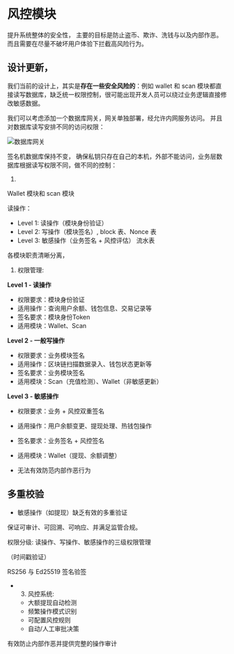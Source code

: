 # 风控模块

提升系统整体的安全性， 主要的目标是防止盗币、欺诈、洗钱与以及内部作恶。而且需要在尽量不破坏用户体验下拦截高风险行为。

## 设计更新，

我们当前的设计上，其实是**存在一些安全风险的**：例如 wallet 和 scan 模块都直接读写数据库，缺乏统一权限控制，很可能出现开发人员可以绕过业务逻辑直接修改敏感数据。

我们可以考虑添加一个数据库网关，网关单独部署，经允许内网服务访问。
并且对数据库读写安排不同的访问权限：



![数据库网关](https://img.learnblockchain.cn/pics/20250930163609.png)

签名机数据库保持不变， 确保私钥只存在自己的本机，外部不能访问，业务层数据库根据读写权限不同，做不同的控制：

1. 

Wallet 模块和 scan 模块



读操作： 

- Level 1: 读操作（模块身份验证）
- Level 2: 写操作（模块签名）, block 表、Nonce 表 
- Level 3: 敏感操作（业务签名 + 风控评估） 流水表



各模块职责清晰分离，





  1. 权限管理:



**Level 1 - 读操作**
- 权限要求：模块身份验证
- 适用操作：查询用户余额、钱包信息、交易记录等
- 签名要求：模块身份Token
- 适用模块：Wallet、Scan

**Level 2 - 一般写操作**
- 权限要求：业务模块签名
- 适用操作：区块链扫描数据录入、钱包状态更新等
- 签名要求：业务模块签名
- 适用模块：Scan（充值检测）、Wallet（非敏感更新）

**Level 3 - 敏感操作**
- 权限要求：业务 + 风控双重签名
- 适用操作：用户余额变更、提现处理、热钱包操作
- 签名要求：业务签名 + 风控签名
- 适用模块：Wallet（提现、余额调整）

- 无法有效防范内部作恶行为

## 多重校验

- 敏感操作（如提现）缺乏有效的多重验证


保证可审计、可回溯、可响应、并满足监管合规。


 权限分级: 读操作、写操作、敏感操作的三级权限管理


（时间戳验证）

RS256 与 Ed25519 签名验签



-   3. 风控系统:
    - 大额提现自动检测
    - 频繁操作模式识别
    - 可配置风控规则
    - 自动/人工审批决策


有效防止内部作恶并提供完整的操作审计